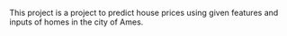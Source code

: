 This project is a project to predict house prices using given features and inputs of homes in the city of Ames.
